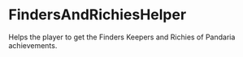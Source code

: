 FindersAndRichiesHelper
=======================

Helps the player to get the Finders Keepers and Richies of Pandaria achievements.